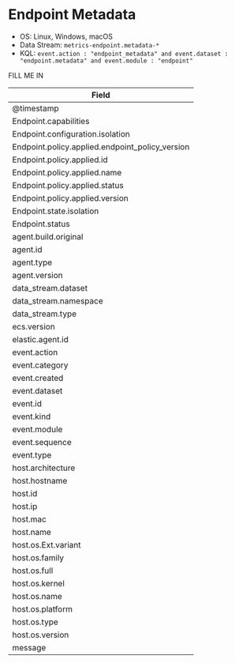 # Endpoint Metadata

- OS: Linux, Windows, macOS
- Data Stream: `metrics-endpoint.metadata-*`
- KQL: `event.action : "endpoint_metadata" and event.dataset : "endpoint.metadata" and event.module : "endpoint"`

FILL ME IN

| Field |
|---|
| @timestamp |
| Endpoint.capabilities |
| Endpoint.configuration.isolation |
| Endpoint.policy.applied.endpoint_policy_version |
| Endpoint.policy.applied.id |
| Endpoint.policy.applied.name |
| Endpoint.policy.applied.status |
| Endpoint.policy.applied.version |
| Endpoint.state.isolation |
| Endpoint.status |
| agent.build.original |
| agent.id |
| agent.type |
| agent.version |
| data_stream.dataset |
| data_stream.namespace |
| data_stream.type |
| ecs.version |
| elastic.agent.id |
| event.action |
| event.category |
| event.created |
| event.dataset |
| event.id |
| event.kind |
| event.module |
| event.sequence |
| event.type |
| host.architecture |
| host.hostname |
| host.id |
| host.ip |
| host.mac |
| host.name |
| host.os.Ext.variant |
| host.os.family |
| host.os.full |
| host.os.kernel |
| host.os.name |
| host.os.platform |
| host.os.type |
| host.os.version |
| message |

